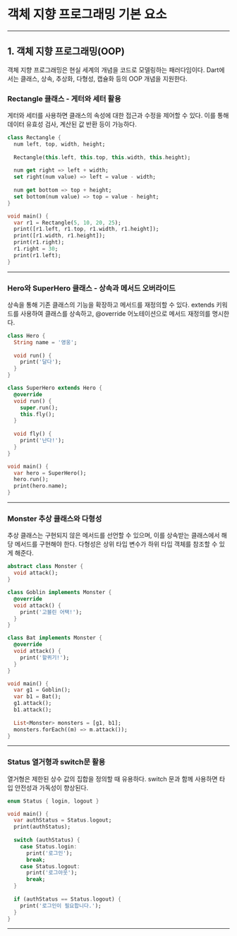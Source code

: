 # 객체 지향 프로그래밍 기본 요소

---

## 1. 객체 지향 프로그래밍(OOP)

객체 지향 프로그래밍은 현실 세계의 개념을 코드로 모델링하는 패러다임이다. Dart에서는 클래스, 상속, 추상화, 다형성, 캡슐화 등의 OOP 개념을 지원한다.

### Rectangle 클래스 - 게터와 세터 활용

게터와 세터를 사용하면 클래스의 속성에 대한 접근과 수정을 제어할 수 있다. 이를 통해 데이터 유효성 검사, 계산된 값 반환 등이 가능하다.

```dart
class Rectangle {
  num left, top, width, height;
  
  Rectangle(this.left, this.top, this.width, this.height);
  
  num get right => left + width;
  set right(num value) => left = value - width;
  
  num get bottom => top + height;
  set bottom(num value) => top = value - height;
}

void main() {
  var r1 = Rectangle(5, 10, 20, 25);
  print([r1.left, r1.top, r1.width, r1.height]);
  print([r1.width, r1.height]);
  print(r1.right);
  r1.right = 30;
  print(r1.left);
}
```

---

### Hero와 SuperHero 클래스 - 상속과 메서드 오버라이드

상속을 통해 기존 클래스의 기능을 확장하고 메서드를 재정의할 수 있다. extends 키워드를 사용하여 클래스를 상속하고, @override 어노테이션으로 메서드 재정의를 명시한다.

```dart
class Hero {
  String name = '영웅';
  
  void run() {
    print('달다');
  }
}

class SuperHero extends Hero {
  @override
  void run() {
    super.run();
    this.fly();
  }
  
  void fly() {
    print('난다!');
  }
}

void main() {
  var hero = SuperHero();
  hero.run();
  print(hero.name);
}
```

---

### Monster 추상 클래스와 다형성

추상 클래스는 구현되지 않은 메서드를 선언할 수 있으며, 이를 상속받는 클래스에서 해당 메서드를 구현해야 한다. 다형성은 상위 타입 변수가 하위 타입 객체를 참조할 수 있게 해준다.

```dart
abstract class Monster {
  void attack();
}

class Goblin implements Monster {
  @override
  void attack() {
    print('고블린 어택!');
  }
}

class Bat implements Monster {
  @override
  void attack() {
    print('할퀴기!');
  }
}

void main() {
  var g1 = Goblin();
  var b1 = Bat();
  g1.attack();
  b1.attack();
  
  List<Monster> monsters = [g1, b1];
  monsters.forEach((m) => m.attack());
}
```

---

### Status 열거형과 switch문 활용

열거형은 제한된 상수 값의 집합을 정의할 때 유용하다. switch 문과 함께 사용하면 타입 안전성과 가독성이 향상된다.

```dart
enum Status { login, logout }

void main() {
  var authStatus = Status.logout;
  print(authStatus);
  
  switch (authStatus) {
    case Status.login:
      print('로그인');
      break;
    case Status.logout:
      print('로그아웃');
      break;
  }
  
  if (authStatus == Status.logout) {
    print('로그인이 필요합니다.');
  }
}
```

---
